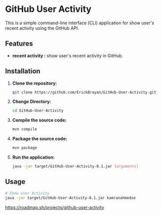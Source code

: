 # GitHub User Activity
This is a simple command-line interface (CLI) application for show user's recent activity using the GitHub API.

## Features

- **recent activity :** show user's recent activity in GitHub.

## Installation

1. **Clone the repository:**
   ```bash
   git clone https://github.com/ErickBrayan/GitHub-User-Activity.git

2. **Change Directory:**
   ```bash
   cd GitHub-User-Activity

3. **Compile the source code:**
   ```bash
   mvn compile

4. **Package the source code:**
    ```bash
   mvn package
   
5. **Run the application:**
    ```bash
   java -jar target/GitHub-User-Activity-0.1.jar [arguments]
   ```

## Usage
```bash
# Show user Activity
java -jar target/GitHub-User-Activity-0.1.jar kamranahmedse

```
https://roadmap.sh/projects/github-user-activity
